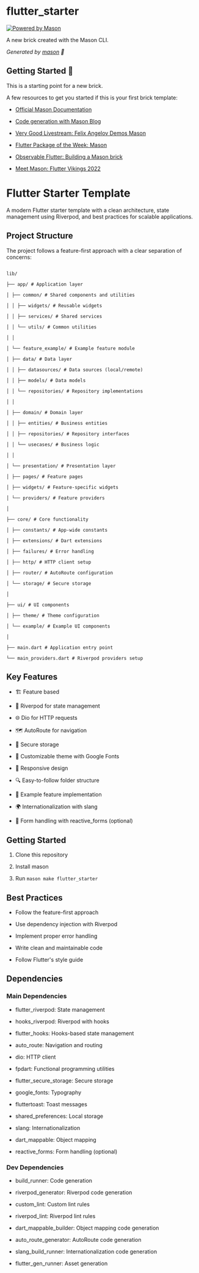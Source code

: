 
# flutter_starter

  

[![Powered by Mason](https://img.shields.io/endpoint?url=https%3A%2F%2Ftinyurl.com%2Fmason-badge)](https://github.com/felangel/mason)

  

A new brick created with the Mason CLI.

  

_Generated by [mason][1] 🧱_

  

## Getting Started 🚀

  

This is a starting point for a new brick.

A few resources to get you started if this is your first brick template:

  

- [Official Mason Documentation][2]

- [Code generation with Mason Blog][3]

- [Very Good Livestream: Felix Angelov Demos Mason][4]

- [Flutter Package of the Week: Mason][5]

- [Observable Flutter: Building a Mason brick][6]

- [Meet Mason: Flutter Vikings 2022][7]

  

[1]: https://github.com/felangel/mason

[2]: https://docs.brickhub.dev

[3]: https://verygood.ventures/blog/code-generation-with-mason

[4]: https://youtu.be/G4PTjA6tpTU

[5]: https://youtu.be/qjA0JFiPMnQ

[6]: https://youtu.be/o8B1EfcUisw

[7]: https://youtu.be/LXhgiF5HiQg

  
  

# Flutter Starter Template

  

A modern Flutter starter template with a clean architecture, state management using Riverpod, and best practices for scalable applications.

  

## Project Structure

  

The project follows a feature-first approach with a clear separation of concerns:

  

```

lib/

├── app/ # Application layer

│ ├── common/ # Shared components and utilities

│ │ ├── widgets/ # Reusable widgets

│ │ ├── services/ # Shared services

│ │ └── utils/ # Common utilities

│ │

│ └── feature_example/ # Example feature module

│ ├── data/ # Data layer

│ │ ├── datasources/ # Data sources (local/remote)

│ │ ├── models/ # Data models

│ │ └── repositories/ # Repository implementations

│ │

│ ├── domain/ # Domain layer

│ │ ├── entities/ # Business entities

│ │ ├── repositories/ # Repository interfaces

│ │ └── usecases/ # Business logic

│ │

│ └── presentation/ # Presentation layer

│ ├── pages/ # Feature pages

│ ├── widgets/ # Feature-specific widgets

│ └── providers/ # Feature providers

│

├── core/ # Core functionality

│ ├── constants/ # App-wide constants

│ ├── extensions/ # Dart extensions

│ ├── failures/ # Error handling

│ ├── http/ # HTTP client setup

│ ├── router/ # AutoRoute configuration

│ └── storage/ # Secure storage

│

├── ui/ # UI components

│ ├── theme/ # Theme configuration

│ └── example/ # Example UI components

│

├── main.dart # Application entry point

└── main_providers.dart # Riverpod providers setup

```
  

## Key Features


- 🏗️ Feature based

- 🚀 Riverpod for state management

- 🌐 Dio for HTTP requests

- 🗺️ AutoRoute for navigation

- 🔐 Secure storage

- 🎨 Customizable theme with Google Fonts

- 📱 Responsive design

- 🔍 Easy-to-follow folder structure

- 🧪 Example feature implementation

- 🌍 Internationalization with slang

- 📝 Form handling with reactive_forms (optional)

  

## Getting Started

  
1. Clone this repository

2. Install mason

3. Run `mason make flutter_starter`
 
 
## Best Practices

  

- Follow the feature-first approach

- Use dependency injection with Riverpod

- Implement proper error handling

- Write clean and maintainable code

- Follow Flutter's style guide

  

## Dependencies

  

### Main Dependencies

- flutter_riverpod: State management

- hooks_riverpod: Riverpod with hooks

- flutter_hooks: Hooks-based state management

- auto_route: Navigation and routing

- dio: HTTP client

- fpdart: Functional programming utilities

- flutter_secure_storage: Secure storage

- google_fonts: Typography

- fluttertoast: Toast messages

- shared_preferences: Local storage

- slang: Internationalization

- dart_mappable: Object mapping

- reactive_forms: Form handling (optional)

  

### Dev Dependencies

- build_runner: Code generation

- riverpod_generator: Riverpod code generation

- custom_lint: Custom lint rules

- riverpod_lint: Riverpod lint rules

- dart_mappable_builder: Object mapping code generation

- auto_route_generator: AutoRoute code generation

- slang_build_runner: Internationalization code generation

- flutter_gen_runner: Asset generation
